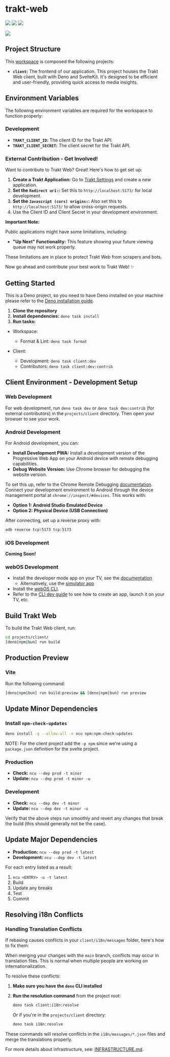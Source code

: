# trakt-web

<a href="https://app.deepsource.com/gh/trakt/trakt-web/"><img src="https://app.deepsource.com/gh/trakt/trakt-web.svg/?label=code+coverage&show_trend=true&token=tiC5fNXEfyZqbFXqMggxzbWT" /></a>
<a href="https://app.deepsource.com/gh/trakt/trakt-web/"><img src="https://app.deepsource.com/gh/trakt/trakt-web.svg/?label=active+issues&show_trend=true&token=tiC5fNXEfyZqbFXqMggxzbWT" /></a>
<a href="https://app.deepsource.com/gh/trakt/trakt-web/"><img src="https://app.deepsource.com/gh/trakt/trakt-web.svg/?label=resolved+issues&show_trend=true&token=tiC5fNXEfyZqbFXqMggxzbWT" /></a>

<a href="https://github.com/trakt/trakt-web/actions/workflows/ci_cd.yml"><img src="https://github.com/trakt/trakt-web/actions/workflows/ci_cd.yml/badge.svg" /></a>

## Project Structure

This [workspace](https://docs.deno.com/runtime/fundamentals/workspaces/) is
composed the following projects:

- **`client`:** The frontend of our application. This project houses the Trakt
  Web client, built with Deno and SvelteKit. It's designed to be efficient and
  user-friendly, providing quick access to media insights.

## Environment Variables

The following environment variables are required for the workspace to function
properly:

### Development

- **`TRAKT_CLIENT_ID`:** The client ID for the Trakt API.
- **`TRAKT_CLIENT_SECRET`:** The client secret for the Trakt API.

### External Contribution - Get Involved!

Want to contribute to Trakt Web? Great! Here's how to get set up:

1. **Create a Trakt Application:** Go to
   [Trakt Settings](https://trakt.tv/oauth/applications) and create a new
   application.
1. **Set the `Redirect uri:`:** Set this to `http://localhost:5173/` for local
   development.
1. **Set the `Javascript (cors) origins:`:** Also set this to
   `http://localhost:5173/` to allow cross-origin requests.
1. Use the Client ID and Client Secret in your development environment.

**Important Note:**

Public applications might have some limitations, including:

- **"Up Next" Functionality:** This feature showing your future viewing queue
  may not work properly.

These limitations are in place to protect Trakt Web from scrapers and bots.

Now go ahead and contribute your best work to Trakt Web! ✨

## Getting Started

This is a Deno project, so you need to have Deno installed on your machine
please refer to the
[Deno installation guide](https://docs.deno.com/runtime/getting_started/installation/).

1. **Clone the repository**
1. **Install dependencies:** `deno task install`
1. **Run tasks:**

- Workspace:
  - Format & Lint: `deno task format`

- Client:
  - Development: `deno task client:dev`
  - Contributors: `deno task client:dev:contrib`

## Client Environment - Development Setup

### Web Development

For web development, run `deno task dev` or `deno task dev:contrib` (for
external contributors) in the `projects/client` directory. Then open your
browser to see your work.

### Android Development

For Android development, you can:

- **Install Development PWA:** Install a development version of the Progressive
  Web App on your Android device with remote debugging capabilities.
- **Debug Website Version:** Use Chrome browser for debugging the website
  version.

To set this up, refer to the Chrome Remote Debugging
[documentation](https://developer.chrome.com/docs/devtools/remote-debugging/).
Connect your development environment to Android through the device management
portal at `chrome://inspect/#devices`. This works with:

- **Option 1: Android Studio Emulated Device**
- **Option 2: Physical Device (USB Connection)**

After connecting, set up a reverse proxy with:

```bash
adb reverse tcp:5173 tcp:5173
```

### iOS Development

**Coming Soon!**

### webOS Development

- Install the developer mode app on your TV, see the
  [documentation](https://webostv.developer.lge.com/develop/getting-started/developer-mode-app)
  - Alternatively, use the
    [simulator app](https://webostv.developer.lge.com/develop/tools/simulator-installation)
- Install the
  [webOS CLI](https://webostv.developer.lge.com/develop/tools/cli-installation).
- Refer to the
  [CLI dev guide](https://webostv.developer.lge.com/develop/tools/cli-dev-guide)
  to see how to create an app, launch it on your TV, etc.

## Build Trakt Web

To build the Trakt Web client, run:

```sh
cd projects/client/
[deno|npm|bun] run build
```

## Production Preview

### Vite

Run the following command:

```sh
[deno|npm|bun] run build:preview && [deno|npm|bun] run preview
```

## Update Minor Dependencies

### Install `npm-check-updates`

```bash
deno install -g --allow-all -n ncu npm:npm-check-updates
```

NOTE: For the client project add the `-p npm` since we're using a `package.json`
definition for the svelte project.

### Production

- **Check:** `ncu --dep prod -t minor`
- **Update:** `ncu --dep prod -t minor -u`

### Development

- **Check:** `ncu --dep dev -t minor`
- **Update:** `ncu --dep dev -t minor -u`

Verify that the above steps run smoothly and revert any changes that break the
build (this should generally not be the case).

## Update Major Dependencies

- **Production:** `ncu --dep prod -t latest`
- **Development:** `ncu --dep dev -t latest`

For each entry listed as a result:

1. `ncu <ENTRY> -u -t latest`
1. Build
1. Update any breaks
1. Test
1. Commit

## Resolving i18n Conflicts

### Handling Translation Conflicts

If rebasing causes conflicts in your `client/i18n/messages` folder, here's how
to fix them:

When merging your changes with the `main` branch, conflicts may occur in
translation files. This is normal when multiple people are working on
internationalization.

To resolve these conflicts:

1. **Make sure you have the `deno` CLI installed**
2. **Run the resolution command** from the project root:

   ```bash
   deno task client:i18n:resolve
   ```

   Or if you're in the `projects/client` directory:

   ```bash
   deno task i18n:resolve
   ```

These commands will resolve conflicts in the `i18n/messages/*.json` files and
merge the translations properly.

For more details about infrastructure, see:
[INFRASTRUCTURE.md](INFRASTRUCTURE.md).
